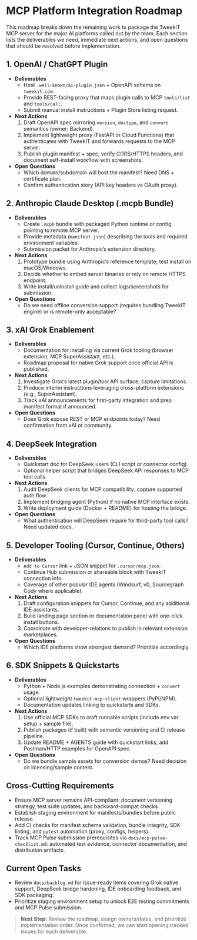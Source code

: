 # MCP Platform Integration Roadmap

This roadmap breaks down the remaining work to package the TweekIT MCP server for the major AI platforms called out by the team. Each section lists the deliverables we need, immediate next actions, and open questions that should be resolved before implementation.

## 1. OpenAI / ChatGPT Plugin
- **Deliverables**
  - Host `.well-known/ai-plugin.json` + OpenAPI schema on `tweekit.com`.
  - Provide REST-facing proxy that maps plugin calls to MCP `tools/list` and `tools/call`.
  - Submit manual install instructions + Plugin Store listing request.
- **Next Actions**
  1. Draft OpenAPI spec mirroring `version`, `doctype`, and `convert` semantics (owner: Backend).
  2. Implement lightweight proxy (FastAPI or Cloud Functions) that authenticates with TweekIT and forwards requests to the MCP server.
  3. Publish plugin manifest + spec, verify CORS/HTTPS headers, and document self-install workflow with screenshots.
- **Open Questions**
  - Which domain/subdomain will host the manifest? Need DNS + certificate plan.
  - Confirm authentication story (API key headers vs OAuth proxy).

## 2. Anthropic Claude Desktop (.mcpb Bundle)
- **Deliverables**
  - Create `.mcpb` bundle with packaged Python runtime or config pointing to remote MCP server.
  - Provide metadata (`manifest.json`) describing the tools and required environment variables.
  - Submission packet for Anthropic’s extension directory.
- **Next Actions**
  1. Prototype bundle using Anthropic’s reference template; test install on macOS/Windows.
  2. Decide whether to embed server binaries or rely on remote HTTPS endpoint.
  3. Write install/uninstall guide and collect logs/screenshots for submission.
- **Open Questions**
  - Do we need offline conversion support (requires bundling TweekIT engine) or is remote-only acceptable?

## 3. xAI Grok Enablement
- **Deliverables**
  - Documentation for installing via current Grok tooling (browser extension, MCP SuperAssistant, etc.).
  - Roadmap proposal for native Grok support once official API is published.
- **Next Actions**
  1. Investigate Grok’s latest plugin/tool API surface; capture limitations.
  2. Produce interim instructions leveraging cross-platform extensions (e.g., SuperAssistant).
  3. Track xAI announcements for first-party integration and prep manifest format if announced.
- **Open Questions**
  - Does Grok expose REST or MCP endpoints today? Need confirmation from xAI or community.

## 4. DeepSeek Integration
- **Deliverables**
  - Quickstart doc for DeepSeek users (CLI script or connector config).
  - Optional helper script that bridges DeepSeek API responses to MCP tool calls.
- **Next Actions**
  1. Audit DeepSeek clients for MCP compatibility; capture supported auth flow.
  2. Implement bridging agent (Python) if no native MCP interface exists.
  3. Write deployment guide (Docker + README) for hosting the bridge.
- **Open Questions**
  - What authentication will DeepSeek require for third-party tool calls? Need updated docs.

## 5. Developer Tooling (Cursor, Continue, Others)
- **Deliverables**
  - `Add to Cursor` link + JSON snippet for `.cursor/mcp.json`.
  - Continue Hub submission or shareable block with TweekIT connection info.
  - Coverage of other popular IDE agents (Windsurf, v0, Sourcegraph Cody where applicable).
- **Next Actions**
  1. Draft configuration snippets for Cursor, Continue, and any additional IDE assistants.
  2. Build landing page section or documentation panel with one-click install buttons.
  3. Coordinate with developer-relations to publish in relevant extension marketplaces.
- **Open Questions**
  - Which IDE platforms show strongest demand? Prioritize accordingly.

## 6. SDK Snippets & Quickstarts
- **Deliverables**
  - Python + Node.js examples demonstrating connection + `convert` usage.
  - Optional lightweight `tweekit-mcp-client` wrappers (PyPI/NPM).
  - Documentation updates linking to quickstarts and SDKs.
- **Next Actions**
  1. Use official MCP SDKs to craft runnable scripts (include env var setup + sample file).
  2. Publish packages (if built) with semantic versioning and CI release pipeline.
  3. Update README + AGENTS guide with quickstart links; add Postman/HTTP examples for OpenAPI spec.
- **Open Questions**
  - Do we bundle sample assets for conversion demos? Need decision on licensing/sample content.

## Cross-Cutting Requirements
- Ensure MCP server remains API-compliant: document versioning strategy, test suite updates, and backward-compat checks.
- Establish staging environment for manifests/bundles before public release.
- Add CI checks for manifest schema validation, bundle integrity, SDK linting, and `pytest` automation (proxy, configs, helpers).
- Track MCP Pulse submission prerequisites via `docs/mcp-pulse-checklist.md`: automated test evidence, connector documentation, and distribution artifacts.

## Current Open Tasks
- Review `docs/backlog.md` for issue-ready items covering Grok native support, DeepSeek bridge hardening, IDE onboarding feedback, and SDK packaging.
- Prioritize staging environment setup to unlock E2E testing commitments and MCP Pulse submission.

> **Next Step:** Review the roadmap, assign owners/dates, and prioritize implementation order. Once confirmed, we can start opening tracked issues for each deliverable.

